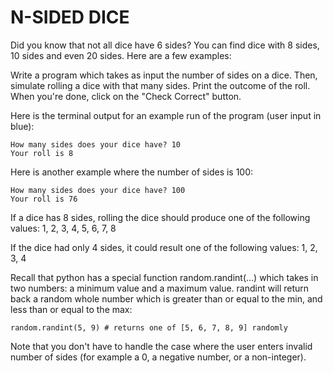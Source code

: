# N-SIDED DICE

Did you know that not all dice have 6 sides? You can find dice with 8 sides, 10 sides and even 20 sides. Here are a few examples:


Write a program which takes as input the number of sides on a dice.  Then, simulate rolling a dice with that many sides. Print the outcome of the roll. When you're done, click on the "Check Correct" button.

Here is the terminal output for an example run of the program (user input in blue):

    How many sides does your dice have? 10  
    Your roll is 8

Here is another example where the number of sides is 100:

    How many sides does your dice have? 100  
    Your roll is 76 

If a dice has 8 sides, rolling the dice should produce one of the following values: 
1, 2, 3, 4, 5, 6, 7, 8

If the dice had only 4 sides, it could result one of the following values:
1, 2, 3, 4



Recall that python has a special function random.randint(...) which takes in two numbers: a minimum value and a maximum value. randint will return back a random whole number which is greater than or equal to the min, and less than or equal to the max:

    random.randint(5, 9) # returns one of [5, 6, 7, 8, 9] randomly

Note that you don't have to handle the case where the user enters invalid number of sides (for example a 0, a negative number, or a non-integer).
